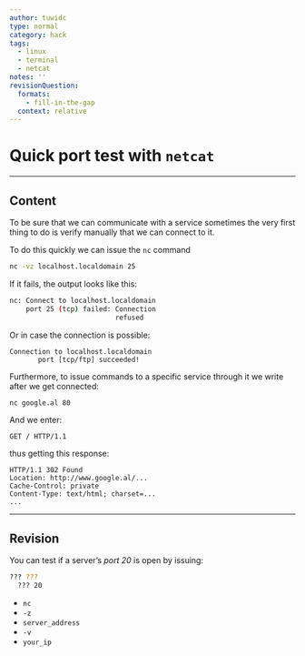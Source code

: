 ```yaml
---
author: tuwidc
type: normal
category: hack
tags:
  - linux
  - terminal
  - netcat
notes: ''
revisionQuestion:
  formats:
    - fill-in-the-gap
  context: relative
---
```


# Quick port test with `netcat`


---

## Content

To be sure that we can communicate with a service sometimes the very first thing to do is verify manually that we can connect to it. 

To do this quickly we can issue the `nc` command

```bash
nc -vz localhost.localdomain 25
```

If it fails, the output looks like this:

```bash
nc: Connect to localhost.localdomain
    port 25 (tcp) failed: Connection
                          refused
```

Or in case the connection is possible:

```plain-text
Connection to localhost.localdomain
       port [tcp/ftp] succeeded!
```

Furthermore, to issue commands to a specific service through it we write after we get connected:

```bash
nc google.al 80
```

And we enter: 

```plain-text
GET / HTTP/1.1
```

thus getting this response:

```plain-text
HTTP/1.1 302 Found
Location: http://www.google.al/...
Cache-Control: private
Content-Type: text/html; charset=...
...
```


---

## Revision

You can test if a server’s *port 20* is open by issuing:

```bash
??? ??? 
  ??? 20
```

- `nc`
- `-z`
- `server_address`
- `-v`
- `your_ip`
